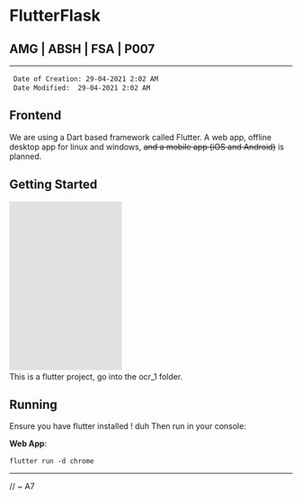 # FlutterFlask
## AMG | ABSH | FSA | P007
---
```
 Date of Creation: 29-04-2021 2:02 AM
 Date Modified:  29-04-2021 2:02 AM
```
## Frontend
We are using a Dart based framework called Flutter. A web app, offline desktop app for linux and windows, <del> and a mobile app (iOS and Android)</del>  is planned.

## Getting Started
<!-- ![Animation](frontend_overview.gif)/!["Animation File"] -->
<img src="frontend_overview.gif" width="200" height="300"/>
<br>
This is a flutter project, go into the ocr_1 folder.

## Running
Ensure you have flutter installed ! duh
Then run in your console:

**Web App**:
```
flutter run -d chrome
 ```

---
// ~ A7
